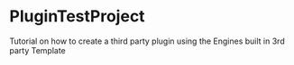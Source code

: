 # PluginTestProject
Tutorial on how to create a third party plugin using the Engines built in 3rd party Template
